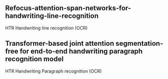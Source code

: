 ## Refocus-attention-span-networks-for-handwriting-line-recognition
HTR Handwriting line recognition (OCR)
## Transformer-based joint attention segmentation-free for end-to-end handwriting paragraph recognition model
HTR Handwriting Paragraph recognition (OCR) 
